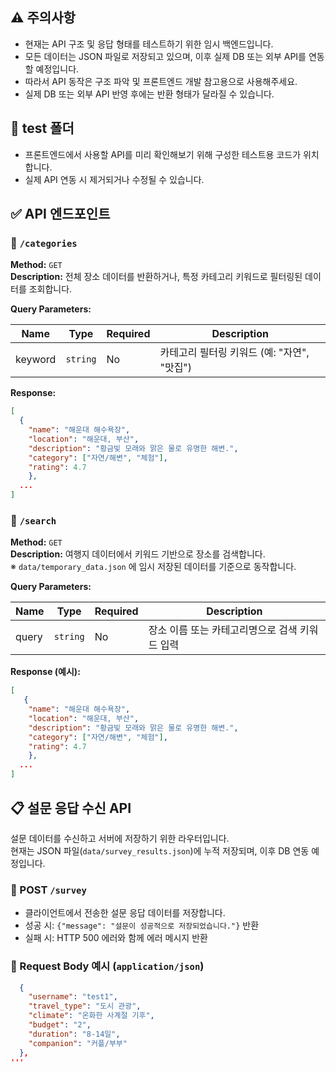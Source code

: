 ## ⚠️ 주의사항
- 현재는 API 구조 및 응답 형태를 테스트하기 위한 임시 백엔드입니다.
- 모든 데이터는 JSON 파일로 저장되고 있으며, 이후 실제 DB 또는 외부 API를 연동할 예정입니다.
- 따라서 API 동작은 구조 파악 및 프론트엔드 개발 참고용으로 사용해주세요.
- 실제 DB 또는 외부 API 반영 후에는 반환 형태가 달라질 수 있습니다. 

## 📁 test 폴더
- 프론트엔드에서 사용할 API를 미리 확인해보기 위해 구성한 테스트용 코드가 위치합니다.
- 실제 API 연동 시 제거되거나 수정될 수 있습니다.

## ✅ API 엔드포인트

### 🔹 `/categories`  
**Method:** `GET`  
**Description:** 전체 장소 데이터를 반환하거나, 특정 카테고리 키워드로 필터링된 데이터를 조회합니다.

**Query Parameters:**

| Name    | Type     | Required | Description                              |
|---------|----------|----------|------------------------------------------|
| keyword | `string` | No       | 카테고리 필터링 키워드 (예: "자연", "맛집") |

**Response:**

```json
[
  {
    "name": "해운대 해수욕장", 
    "location": "해운대, 부산", 
    "description": "황금빛 모래와 맑은 물로 유명한 해변.", 
    "category": ["자연/해변", "체험"], 
    "rating": 4.7
    },
  ...
]
``` 

### 🔹 `/search`  
**Method:** `GET`  
**Description:** 여행지 데이터에서 키워드 기반으로 장소를 검색합니다.  
※ `data/temporary_data.json` 에 임시 저장된 데이터를 기준으로 동작합니다.

**Query Parameters:**

| Name  | Type        | Required | Description                                     |
|-------|-------------|----------|-------------------------------------------------|
| query | `string`    | No       | 장소 이름 또는 카테고리명으로 검색 키워드 입력 |

**Response (예시):**

```json
[
   {
    "name": "해운대 해수욕장", 
    "location": "해운대, 부산", 
    "description": "황금빛 모래와 맑은 물로 유명한 해변.", 
    "category": ["자연/해변", "체험"], 
    "rating": 4.7
    },
  ...
]
``` 
## 📋 설문 응답 수신 API

설문 데이터를 수신하고 서버에 저장하기 위한 라우터입니다.  
현재는 JSON 파일(`data/survey_results.json`)에 누적 저장되며, 이후 DB 연동 예정입니다.

### 🔸 POST `/survey`

- 클라이언트에서 전송한 설문 응답 데이터를 저장합니다.
- 성공 시: `{"message": "설문이 성공적으로 저장되었습니다."}` 반환
- 실패 시: HTTP 500 에러와 함께 에러 메시지 반환

### 🔸 Request Body 예시 (`application/json`)
```json
  {
    "username": "test1",
    "travel_type": "도시 관광",
    "climate": "온화한 사계절 기후",
    "budget": "2",
    "duration": "8-14일",
    "companion": "커플/부부"
  },
'''

